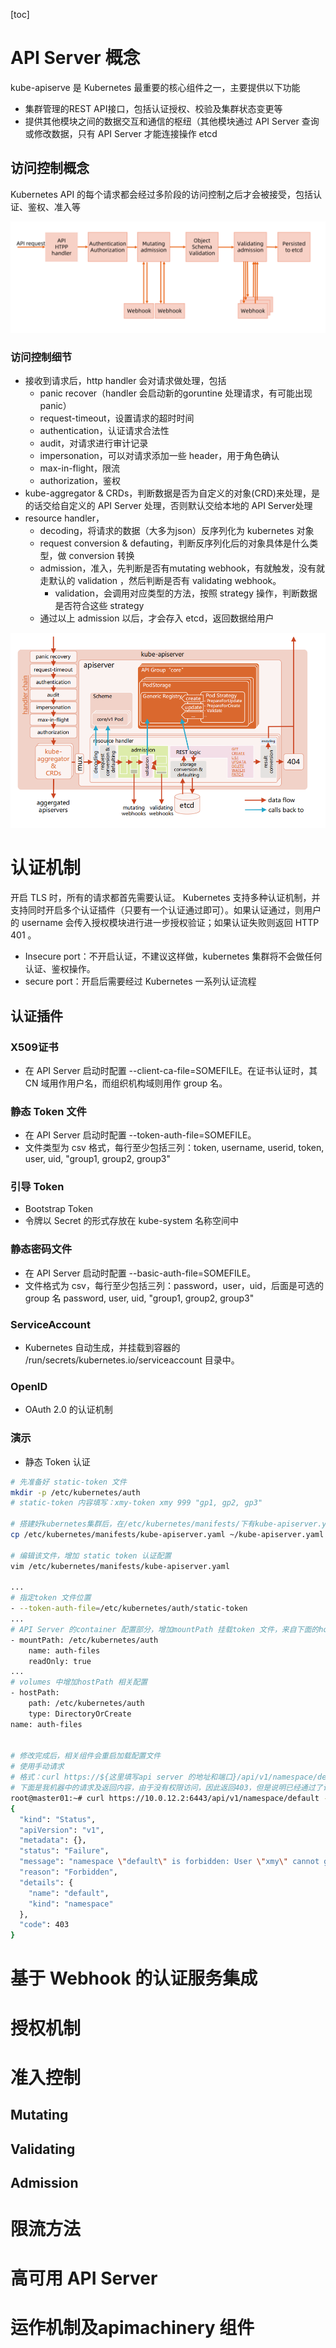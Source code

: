 [toc]



# API Server 概念
kube-apiserve 是 Kubernetes 最重要的核心组件之一，主要提供以下功能
* 集群管理的REST API接口，包括认证授权、校验及集群状态变更等
* 提供其他模块之间的数据交互和通信的枢纽（其他模块通过 API Server 查询或修改数据，只有 API Server 才能连接操作 etcd


## 访问控制概念
Kubernetes API 的每个请求都会经过多阶段的访问控制之后才会被接受，包括认证、鉴权、准入等

![](./note_images/api-server_processing.png)


### 访问控制细节

* 接收到请求后，http handler 会对请求做处理，包括
  * panic recover（handler 会启动新的goruntine 处理请求，有可能出现 panic）
  * request-timeout，设置请求的超时时间
  * authentication，认证请求合法性
  * audit，对请求进行审计记录
  * impersonation，可以对请求添加一些 header，用于角色确认
  * max-in-flight，限流
  * authorization，鉴权
* kube-aggregator & CRDs，判断数据是否为自定义的对象(CRD)来处理，是的话交给自定义的 API Server 处理，否则默认交给本地的 API Server处理
* resource handler，
  * decoding，将请求的数据（大多为json）反序列化为 kubernetes 对象
  * request conversion & defauting，判断反序列化后的对象具体是什么类型，做 conversion 转换
  * admission，准入，先判断是否有mutating webhook，有就触发，没有就走默认的 validation ，然后判断是否有 validating webhook。
    * validation，会调用对应类型的方法，按照 strategy 操作，判断数据是否符合这些 strategy
  * 通过以上 admission 以后，才会存入 etcd，返回数据给用户


![](./note_images/api-server_processing_details.png)





# 认证机制
开启 TLS 时，所有的请求都首先需要认证。 Kubernetes 支持多种认证机制，并支持同时开启多个认证插件（只要有一个认证通过即可）。如果认证通过，则用户的 username 会传入授权模块进行进一步授权验证；如果认证失败则返回 HTTP 401 。

* Insecure port：不开启认证，不建议这样做，kubernetes 集群将不会做任何认证、鉴权操作。  
* secure port：开启后需要经过 Kubernetes 一系列认证流程


## 认证插件
### X509证书
* 在 API Server 启动时配置 --client-ca-file=SOMEFILE。在证书认证时，其 CN 域用作用户名，而组织机构域则用作 group 名。


### 静态 Token 文件
* 在 API Server 启动时配置 --token-auth-file=SOMEFILE。
* 文件类型为 csv 格式，每行至少包括三列：token, username, userid, token, user, uid, "group1, group2, group3"



### 引导 Token
* Bootstrap Token
* 令牌以 Secret 的形式存放在 kube-system 名称空间中


### 静态密码文件
* 在 API Server 启动时配置 --basic-auth-file=SOMEFILE。
* 文件格式为 csv，每行至少包括三列：password，user，uid，后面是可选的 group 名 password, user, uid, "group1, group2, group3"


### ServiceAccount
* Kubernetes 自动生成，并挂载到容器的 /run/secrets/kubernetes.io/serviceaccount 目录中。


### OpenID
* OAuth 2.0 的认证机制


### 演示

* 静态 Token 认证
```bash
# 先准备好 static-token 文件
mkdir -p /etc/kubernetes/auth
# static-token 内容填写：xmy-token xmy 999 "gp1, gp2, gp3"

# 搭建好kubernetes集群后，在/etc/kubernetes/manifests/下有kube-apiserver.yaml文件，操作前将文件备份
cp /etc/kubernetes/manifests/kube-apiserver.yaml ~/kube-apiserver.yaml

# 编辑该文件，增加 static token 认证配置
vim /etc/kubernetes/manifests/kube-apiserver.yaml

...
# 指定token 文件位置
- --token-auth-file=/etc/kubernetes/auth/static-token
...
# API Server 的container 配置部分，增加mountPath 挂载token 文件，来自下面的hostpath 挂载卷auth-files 
- mountPath: /etc/kubernetes/auth
    name: auth-files
    readOnly: true
...
# volumes 中增加hostPath 相关配置
- hostPath:
    path: /etc/kubernetes/auth
    type: DirectoryOrCreate
name: auth-files


# 修改完成后，相关组件会重启加载配置文件
# 使用手动请求
# 格式：curl https://${这里填写api server 的地址和端口}/api/v1/namespace/default -H "Authorization: Bearer xmy-token" -k  
# 下面是我机器中的请求及返回内容，由于没有权限访问，因此返回403，但是说明已经通过了认证步骤，到达鉴权步骤
root@master01:~# curl https://10.0.12.2:6443/api/v1/namespace/default -H "Authorization: Bearer xmy-token" -k
{
  "kind": "Status",
  "apiVersion": "v1",
  "metadata": {},
  "status": "Failure",
  "message": "namespace \"default\" is forbidden: User \"xmy\" cannot get resource \"namespace\" in API group \"\" at the cluster scope",
  "reason": "Forbidden",
  "details": {
    "name": "default",
    "kind": "namespace"
  },
  "code": 403
}

```











# 基于 Webhook 的认证服务集成





# 授权机制





# 准入控制
## Mutating


## Validating



## Admission






# 限流方法





# 高可用 API Server







# 运作机制及apimachinery 组件










